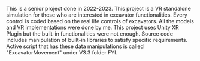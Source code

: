 This is a senior project done in 2022-2023. This project is a VR standalone simulation for those who are interested in excavator functionalities. Every control is coded based on the real life controls of excavators. All the models and VR implementations were done by me. This project uses Unity XR Plugin but the built-in functionalities were not enough. Source code includes manipulation of built-in libraries to satisfy specific requirements. Active script that has these data manipulations is called "ExcavatorMovement" under V3.3 folder FYI.
